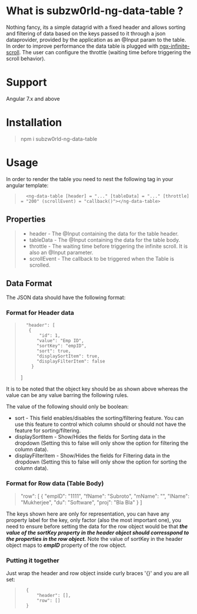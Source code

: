 # What is subzw0rld-ng-data-table ?

Nothing fancy, its a simple datagrid with a fixed header and allows sorting and filtering of data based on the keys passed to it through a json dataprovider, provided by the application as an @Input param to the table. In order to improve performance the data table is plugged with [ngx-infinite-scroll](https://www.npmjs.com/package/ngx-infinite-scroll). The user can configure the throttle (waiting time before triggering the scroll behavior).

# Support
Angular 7.x and above

# Installation
> npm i subzw0rld-ng-data-table

# Usage
In order to render the table you need to nest the following tag in your angular template:

>       <ng-data-table [header] = "..." [tableData] = "..." [throttle] = "200" (scrollEvent) = "callback()"></ng-data-table>

## Properties
> - header - The @Input containing the data for the table header.
> - tableData - The @Input containing the data for the table body.
> - throttle - The waiting time before triggering the infinite scroll. It is also an @Input parameter.
> - scrollEvent - The callback to be triggered when the Table is scrolled.

## Data Format
The JSON data should have the following format:
### Format for Header data
>       "header": [
>        {
>            "id": 1, 
>           "value": "Emp ID", 
>           "sortKey": "empID", 
>           "sort": true, 
>           "displaySortItem": true, 
>           "displayFilterItem": false
>         }
>   ]

It is to be noted that the object key should be as shown above whereas the value can be any value barring the following rules.

The value of the following should only be boolean:

- sort - This field enables/disables the sorting/filtering feature. You can use this feature to control which column should or should not have the feature for sorting/filtering.
- displaySortItem - Show/Hides the fields for Sorting data in the dropdown (Setting this to false will only show the option for filtering the column data).
- displayFilterItem - Show/Hides the fields for Filtering data in the dropdown (Setting this to false will only show the option for sorting the column data).

### Format for Row data (Table Body)

>   "row": [
>      {
>          "empID": "1111",
>          "fName": "Subroto",
>          "mName": "",
>          "lName": "Mukherjee",
>          "du": "Software",
>          "proj": "Bla Bla"
>      }
>   ]

The keys shown here are only for representation, you can have any property label for the key, only factor (also the most important one), you need to ensure before setting the data for the row object would be that ***the value of the sortKey property in the header object should corresspond to the properties in the row object.*** Note the value of sortKey in the header object maps to ___empID___ property of the row object.

### Putting it together
Just wrap the header and row object inside curly braces '{}' and you are all set:

>       {
>           "header": [],
>           "row": []
>       }